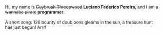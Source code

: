 Hi, my name is ~~Guybrush Threepwood~~ **Luciano Federico Pereira**, and I am a ~~wannabe pirate~~ **programmer**.<br><br>A short song: 126 bounty of doubloons gleams in the sun, a treasure hunt has just begun! Arrr!
